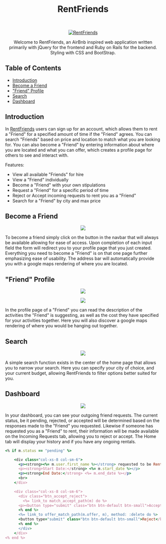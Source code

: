 <h1 align="center"> RentFriends </h1> <br>
<p align="center">
  <a href="https://airbnb-pconde705.herokuapp.com">
    <img alt="RentFriends" title="RentFriends" src="https://res.cloudinary.com/lopopoa2/image/upload/v1515311948/Screen_Shot_2018-01-06_at_11.57.42_PM_s01a94.png" >
  </a>
</p>

<p align="center">
  Welcome to RentFriends, an AirBnb inspired web application written primarily with jQuery for the frontend and Ruby on Rails for the backend. Styling with CSS and BootStrap.
</p>

## Table of Contents

- [Introduction](#introduction)
- [Become a Friend](#become-a-friend)
- ["Friend" Profile](#friend-profile)
- [Search](#search)
- [Dashboard](#dashboard)


## Introduction

In [RentFriends](https://airbnb-pconde705.herokuapp.com) users can sign up for an account, which allows them to rent a "Friend" for a specified amount of time if the "Friend" agrees. You can search "Friends" based on price and location to match what you are looking for. You can also become a "Friend" by entering information about where you are located and what you can offer, which creates a profile page for others to see and interact with.

Features:

* View all available "Friends" for hire
* View a "Friend" individually
* Become a "Friend" with your own stipulations
* Request a "Friend" for a specific period of time
* Reject or Accept incoming requests to rent you as a "Friend"
* Search for a "Friend" by city and max price

## Become a Friend

<p align="center">
  <img src="https://res.cloudinary.com/lopopoa2/image/upload/v1515313512/Screen_Shot_2018-01-07_at_12.24.47_AM_znymcl.png">
</p>

To become a friend simply click on the button in the navbar that will always be available allowing for ease of access. Upon completion of each input field the form will redirect you to your profile page that you just created. Everything you need to become a "Friend" is on that one page further emphasizing ease of usability. The address bar will automatically provide you with a google maps rendering of where you are located.

## "Friend" Profile

<p align="center">
  <img src="https://res.cloudinary.com/lopopoa2/image/upload/v1515366045/Screen_Shot_2018-01-07_at_3.00.12_PM_topn3g.png" >
</p>
<p align="center">
  <img src="https://res.cloudinary.com/lopopoa2/image/upload/v1515364296/Screen_Shot_2018-01-07_at_2.31.07_PM_lseeds.png" >
</p>

In the profile page of a "Friend" you can read the description of the activities the "Friend" is suggesting, as well as the cost they have specified for your activities together. Here you will also discover a google maps rendering of where you would be hanging out together.

## Search

<p align="center">
  <img src="https://res.cloudinary.com/lopopoa2/image/upload/v1515364979/Screen_Shot_2018-01-07_at_2.41.49_PM_fyoqw0.png" >
</p>

A simple search function exists in the center of the home page that allows you to narrow your search. Here you can specify your city of choice, and your current budget, allowing RentFriends to filter options better suited for you.

## Dashboard

<p align="center">
  <img src="https://res.cloudinary.com/lopopoa2/image/upload/v1515364982/Screen_Shot_2018-01-07_at_2.36.45_PM_tm16sy.png" >
</p>

In your dashboard, you can see your outgoing friend requests. The current status, be it pending, rejected, or accepted will be determined based on the responses made to the "Friend" you requested. Likewise if someone has requested you as a "Friend" to rent, their information will be made available on the Incoming Requests tab, allowing you to reject or accept. The Home tab will display your history and if you have any ongoing rentals.

```ruby
<% if m.status == "pending" %>

    <div class="col-xs-8 col-sm-6">
      <p><strong><%= m.user.first_name %></strong> requested to be RentFriends with you</p>
      <p><strong>Start Date:</strong> <%= m.start_date %></p>
      <p><strong>End Date:</strong> <%= m.end_date %></p>
      <br>
    </div>

    <div class="col-xs-8 col-sm-6">
      <div class="btn_accept_reject">
        <%= link_to match_accept_path(m) do %>
      <p><button type="submit" class="btn btn-default btn-small">Accept</button>
      <% end %>
      <%= link_to offer_match_path(m.offer, m), method: :delete do %>
      <button type="submit" class="btn btn-default btn-small">Reject</button></p>
      <% end %>
      </div>
    </div>
<% end %>
```
